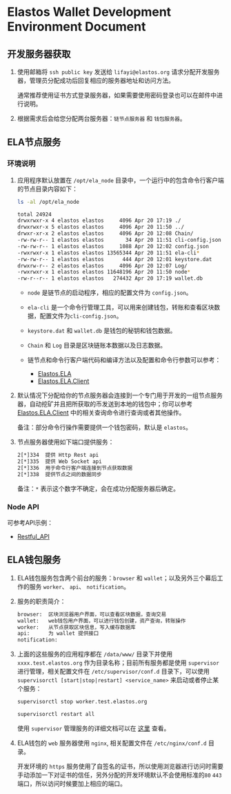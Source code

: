 # Elastos Wallet Development Environment Document

## 开发服务器获取

1. 使用邮箱将 `ssh public key` 发送给 `lifayi@elastos.org` 请求分配开发服务器，管理员分配成功后回复相应的服务器地址和访问方法。

    通常推荐使用证书方式登录服务器，如果需要使用密码登录也可以在邮件中进行说明。

2. 根据需求后会给您分配两台服务器：`链节点服务器` 和 `钱包服务器`。

## ELA节点服务

### 环境说明

1. 应用程序默认放置在 `/opt/ela_node` 目录中，一个运行中的包含命令行客户端的节点目录内容如下：

    ```bash
    ls -al /opt/ela_node

    total 24924
    drwxrwxr-x 4 elastos elastos     4096 Apr 20 17:19 ./
    drwxrwxr-x 5 elastos elastos     4096 Apr 20 11:50 ../
    drwxr-xr-x 2 elastos elastos     4096 Apr 20 12:08 Chain/
    -rw-rw-r-- 1 elastos elastos       34 Apr 20 11:51 cli-config.json
    -rw-rw-r-- 1 elastos elastos     1088 Apr 20 12:02 config.json
    -rwxrwxr-x 1 elastos elastos 13565344 Apr 20 11:51 ela-cli*
    -rw-rw-r-- 1 elastos elastos      444 Apr 20 12:01 keystore.dat
    drwxrw-r-- 2 elastos elastos     4096 Apr 20 12:07 Log/
    -rwxrwxr-x 1 elastos elastos 11648196 Apr 20 11:50 node*
    -rw-r--r-- 1 elastos elastos   274432 Apr 20 17:19 wallet.db
    ```

   * `node` 是链节点的启动程序，相应的配置文件为 `config.json`。

   * `ela-cli` 是一个命令行管理工具，可以用来创建钱包，转账和查看区块数据，配置文件为`cli-config.json`。

   * `keystore.dat` 和 `wallet.db` 是钱包的秘钥和钱包数据。

   * `Chain` 和 `Log` 目录是区块链账本数据以及日志数据。

   * 链节点和命令行客户端代码和编译方法以及配置和命令行参数可以参考：

     * [Elastos.ELA](https://github.com/elastos/Elastos.ELA/blob/master/README.md)
     * [Elastos.ELA.Client](https://github.com/elastos/Elastos.ELA.Client/blob/master/README.md)

2. 默认情况下分配给你的节点服务器会连接到一个专门用于开发的一组节点服务器，自动挖矿并且把所获取的币发送到本地的钱包中；你可以参考 [Elastos.ELA.Client](https://github.com/elastos/Elastos.ELA.Client/blob/master/README.md) 中的相关查询命令进行查询或者其他操作。

   备注：部分命令行操作需要提供一个钱包密码，默认是 `elastos`。

3. 节点服务器使用如下端口提供服务：

    ```bash
    2[*]334  提供 Http Rest api
    2[*]335  提供 Web Socket api
    2[*]336  用于命令行客户端连接到节点获取数据
    2[*]338  提供节点之间的数据同步
    ```

   备注：`*` 表示这个数字不确定，会在成功分配服务器后确定。

### Node API

可参考API示例：

* [Restful_API](Restful_API_CN.md)

## ELA钱包服务

1. ELA钱包服务包含两个前台的服务：`browser` 和 `wallet`；以及另外三个幕后工作的服务 `worker`、 `api`、 `notification`。

2. 服务的职责简介：

    ```bash
    browser:  区块浏览器用户界面，可以查看区块数据，查询交易
    wallet:   web钱包用户界面，可以进行钱包创建，资产查询，转账操作
    worker:   从节点获取区块信息，写入缓存数据库
    api:      为 wallet 提供接口
    notification:
    ```

3. 上面的这些服务的应用程序都在 `/data/www/` 目录下并使用 `xxxx.test.elastos.org` 作为目录名称；目前所有服务都是使用 `supervisor` 进行管理，相关配置文件在 `/etc/supervisor/conf.d` 目录下，可以使用 `supervisorctl [start|stop|restart] <service_name>` 来启动或者停止某个服务：

    ```bash
    supervisorctl stop worker.test.elastos.org

    supervisorctl restart all
    ```

   使用 `supervisor` 管理服务的详细文档可以在 [这里](http://www.supervisord.org/) 查看。

4. ELA钱包的 `web` 服务器使用 `nginx`, 相关配置文件在 `/etc/nginx/conf.d` 目录。

   开发环境的 `https` 服务使用了自签名的证书，所以使用浏览器进行访问时需要手动添加一下对证书的信任，另外分配的开发环境默认不会使用标准的`80` `443`端口，所以访问时候要加上相应的端口。
